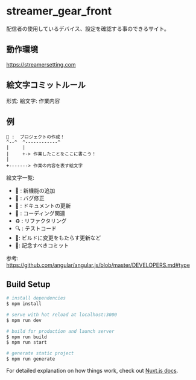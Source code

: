 # streamer_gear_front

配信者の使用しているデバイス、設定を確認する事のできるサイト。

## 動作環境
https://streamersetting.com

## 絵文字コミットルール

形式: 絵文字: 作業内容

## 例

```
🎉 :  プロジェクトの作成！
^--^  ^------------^
|     |
|     +-> 作業したことをここに書こう！
|
+-------> 作業の内容を表す絵文字
```

絵文字一覧:
-  🚀 :  新機能の追加
-  🐛 :  バグ修正
-  📝 :  ドキュメントの更新 
-  🎨 :  コーディング関連
-  ♻️ : リファクタリング
-  🔍 : テストコード
-  🐧:  ビルドに変更をもたらす更新など
-  🎉:  記念すべきコミット

参考:
https://github.com/angular/angular.js/blob/master/DEVELOPERS.md#type


## Build Setup

```bash
# install dependencies
$ npm install

# serve with hot reload at localhost:3000
$ npm run dev

# build for production and launch server
$ npm run build
$ npm run start

# generate static project
$ npm run generate
```

For detailed explanation on how things work, check out [Nuxt.js docs](https://nuxtjs.org).
